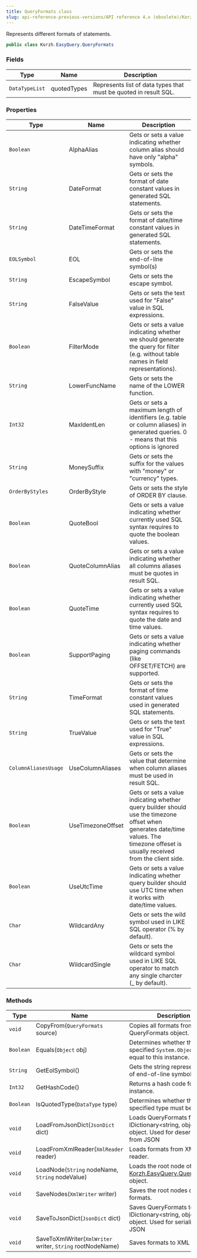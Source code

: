 ```yaml
---
title: QueryFormats class
slug: api-reference-previous-versions/API reference 4.x (obsolete)/Korzh.EasyQuery namespace/queryformats-class
---
```



Represents different formats of statements.
```csharp
public class Korzh.EasyQuery.QueryFormats

```

### Fields

| Type | Name | Description | 
| --- | --- | --- | 
| `DataTypeList` | quotedTypes | Represents list of data types that must be quoted in result SQL. | 


### Properties

| Type | Name | Description | 
| --- | --- | --- | 
| `Boolean` | AlphaAlias | Gets or sets a value indicating whether column alias should have only "alpha" symbols. | 
| `String` | DateFormat | Gets or sets the format of date constant values in generated SQL statements. | 
| `String` | DateTimeFormat | Gets or sets the format of date/time constant values in generated SQL statements. | 
| `EOLSymbol` | EOL | Gets or sets the end-of-line symbol(s) | 
| `String` | EscapeSymbol | Gets or sets the escape symbol. | 
| `String` | FalseValue | Gets or sets the text used for "False" value in SQL expressions. | 
| `Boolean` | FilterMode | Gets or sets a value indicating whether we should generate the query for filter (e.g. without table names in field representations). | 
| `String` | LowerFuncName | Gets or sets the name of the LOWER function. | 
| `Int32` | MaxIdentLen | Gets or sets a maximum length of identifiers (e.g. table or column aliases) in generated queries. 0 - means that this options is ignored | 
| `String` | MoneySuffix | Gets or sets the suffix for the values with "money" or "currency" types. | 
| `OrderByStyles` | OrderByStyle | Gets or sets the style of ORDER BY clause. | 
| `Boolean` | QuoteBool | Gets or sets a value indicating whether currently used SQL syntax requires to quote the boolean values. | 
| `Boolean` | QuoteColumnAlias | Gets or sets a value indicating whether all columns aliases must be quotes in result SQL. | 
| `Boolean` | QuoteTime | Gets or sets a value indicating whether currently used SQL syntax requires to quote the date and time values. | 
| `Boolean` | SupportPaging | Gets or sets a value indicating whether paging commands (like OFFSET/FETCH) are supported. | 
| `String` | TimeFormat | Gets or sets the format of time constant values used in generated SQL statements. | 
| `String` | TrueValue | Gets or sets the text used for "True" value in SQL expressions. | 
| `ColumnAliasesUsage` | UseColumnAliases | Gets or sets the value that determine when column aliases must be used in result SQL. | 
| `Boolean` | UseTimezoneOffset | Gets or sets a value indicating whether query builder should use the timezone offset when generates date/time values.  The timezone offeset is usually received from the client side. | 
| `Boolean` | UseUtcTime | Gets or sets a value indicating whether query builder should use UTC time when it works with date/time values. | 
| `Char` | WildcardAny | Gets or sets the wild symbol used in LIKE SQL operator (% by default). | 
| `Char` | WildcardSingle | Gets or sets the wildcard symbol used in LIKE SQL operator to match any single charcter (_ by default). | 


### Methods

| Type | Name | Description | 
| --- | --- | --- | 
| `void` | CopyFrom(`QueryFormats` source) | Copies all formats from some QueryFormats object. | 
| `Boolean` | Equals(`Object` obj) | Determines whether the specified `System.Object` is equal to this instance. | 
| `String` | GetEolSymbol() | Gets the string representation of end-of-line symbol(s) | 
| `Int32` | GetHashCode() | Returns a hash code for this instance. | 
| `Boolean` | IsQuotedType(`DataType` type) | Determines whether the specified type must be quoted. | 
| `void` | LoadFromJsonDict(`JsonDict` dict) | Loads QueryFormats from the IDictionary&lt;string, object&gt; object.  Used for deserialization from JSON | 
| `void` | LoadFromXmlReader(`XmlReader` reader) | Loads formats from XML reader. | 
| `void` | LoadNode(`String` nodeName, `String` nodeValue) | Loads the root node of the [Korzh.EasyQuery.QueryFormats](/api-reference-4x/korzh-easyquery-namespace/queryformats-class) object. | 
| `void` | SaveNodes(`XmlWriter` writer) | Saves the root nodes of the formats. | 
| `void` | SaveToJsonDict(`JsonDict` dict) | Saves QueryFormats to IDictionary&lt;string, object&gt; object.  Used for serialization to JSON | 
| `void` | SaveToXmlWriter(`XmlWriter` writer, `String` rootNodeName) | Saves formats to XML writer. |